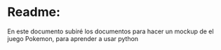 # Readme:

En este documento subiré los documentos para hacer un mockup de el juego Pokemon, para aprender a usar python
